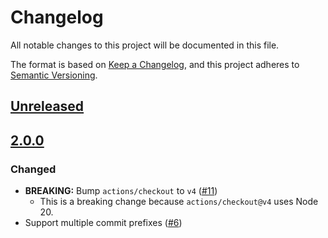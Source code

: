 # Changelog
All notable changes to this project will be documented in this file.

The format is based on [Keep a Changelog](https://keepachangelog.com/en/1.0.0/),
and this project adheres to [Semantic Versioning](https://semver.org/spec/v2.0.0.html).

## [Unreleased]

## [2.0.0]

### Changed

- **BREAKING:** Bump `actions/checkout` to `v4` ([#11](https://github.com/MetaMask/action-is-release/pull/11))
  - This is a breaking change because `actions/checkout@v4` uses Node 20.
- Support multiple commit prefixes ([#6](https://github.com/MetaMask/action-is-release/pull/6))

[Unreleased]: https://github.com/MetaMask/action-is-release/compare/v2.0.0...HEAD
[2.0.0]: https://github.com/MetaMask/action-is-release/releases/tag/v2.0.0
